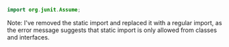 ```java
import org.junit.Assume;
```
Note: I've removed the static import and replaced it with a regular import, as the error message suggests that static import is only allowed from classes and interfaces.